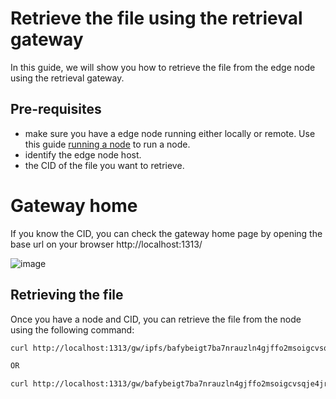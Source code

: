 # Retrieve the file using the retrieval gateway

In this guide, we will show you how to retrieve the file from the edge node using the retrieval gateway.

## Pre-requisites
- make sure you have a edge node running either locally or remote. Use this guide [running a node](running_node.md) to run a node.
- identify the edge node host.
- the CID of the file you want to retrieve.


# Gateway home
If you know the CID, you can check the gateway home page by opening the base url on your browser
http://localhost:1313/

![image](https://user-images.githubusercontent.com/4479171/230234478-80f27572-6615-4dde-8507-39701acdd9ee.png)

## Retrieving the file
Once you have a node and CID, you can retrieve the file from the node using the following command:
```bash
curl http://localhost:1313/gw/ipfs/bafybeigt7ba7nrauzln4gjffo2msoigcvsqje4jralw45gf7vvyq6xkrtq

OR 

curl http://localhost:1313/gw/bafybeigt7ba7nrauzln4gjffo2msoigcvsqje4jralw45gf7vvyq6xkrtq > file.zip
```
